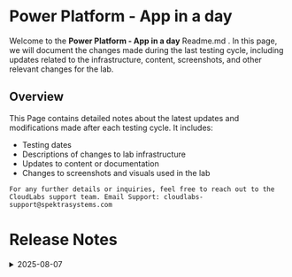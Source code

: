 # Power Platform - App in a day

Welcome to the **Power Platform - App in a day** Readme.md . In this page, we will document the changes made during the last testing cycle, including updates related to the infrastructure, content, screenshots, and other relevant changes for the lab.

## Overview

This Page contains detailed notes about the latest updates and modifications made after each testing cycle. It includes:

- Testing dates
- Descriptions of changes to lab infrastructure
- Updates to content or documentation
- Changes to screenshots and visuals used in the lab

`For any further details or inquiries, feel free to reach out to the CloudLabs support team. Email Support: cloudlabs-support@spektrasystems.com`

# Release Notes

<details>
  <summary>2025-08-07</summary>

### Release Date: 2025-08-07

- **Change**: Minor instruction changes and screenshot updates have been made for better clarity and understanding.
  
- **Testing Date**: 2025-08-07

## Infrastructure Changes

NA

## Content Changes
 
NA

## Screenshot Updates

- **Change**: Updated few screenshots and made minor changes to the instructions.

## Validation

No Validation

## Testing Notes

- **Test Validation Summary**: All functional, integration, and performance tests passed successfully, meeting release readiness criteria.

</details>
